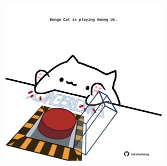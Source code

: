 <!-- built at 28/03/2022, 13:07:06 UTC -->
<p align="center">
  <img width="500" height="500" src="./ReadmeImage.svg">
</p>
